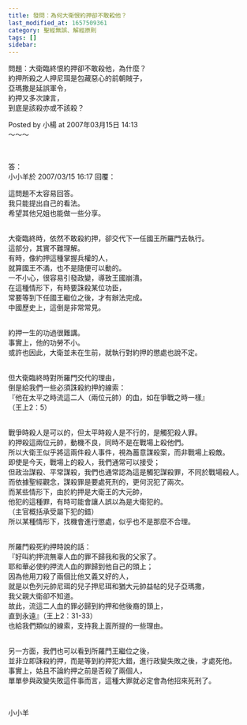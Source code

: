 ```yaml
---
title: 發問：為何大衛恨約押卻不敢殺他？
last_modified_at: 1657509361
category: 聖經無誤、解經原則
tags: []
sidebar: 
---
```


<p>問題：大衛臨終恨約押卻不敢殺他，為什麼？<br/>
約押所殺之人押尼珥是包藏惡心的前朝賊子，<br/>
亞瑪撒是延誤軍令，<br/>
約押又多次諫言，<br/>
到底是該殺亦或不該殺？</p>
<p>Posted by 小楊 at 2007年03月15日 14:13<br/>
～～～</p>
<p> </p>
<p>答：<br/>
小小羊於 2007/03/15 16:17 回覆：</p>
<p>這問題不太容易回答。<br/>
我只能提出自己的看法。<br/>
希望其他兄姐也能做一些分享。</p>
<p><br/>
大衛臨終時，依然不敢殺約押，卻交代下一任國王所羅門去執行。<br/>
這部分，其實不難理解。<br/>
有時，像約押這種掌握兵權的人，<br/>
就算國王不滿，也不是隨便可以動的。<br/>
一不小心，很容易引發政變，導致王國崩潰。<br/>
在這種情形下，有時要誅殺某位功臣，<br/>
常要等到下任國王繼位之後，才有辦法完成。<br/>
中國歷史上，這倒是非常常見。</p>
<p><br/>
約押一生的功過很難講。<br/>
事實上，他的功勞不小。<br/>
或許也因此，大衛並未在生前，就執行對約押的懲處也說不定。</p>
<p><br/>
但大衛臨終時對所羅門交代的理由，<br/>
倒是給我們一些必須誅殺約押的線索：<br/>
『他在太平之時流這二人（兩位元帥）的血，如在爭戰之時一樣』<br/>
（王上2：5）</p>
<p><br/>
戰爭時殺人是可以的，但太平時殺人是不行的，是觸犯殺人罪。<br/>
約押殺這兩位元帥，動機不良，同時不是在戰場上殺他們。<br/>
所以大衛王似乎將這兩件殺人事件，視為蓄意謀殺案，而非戰場上殺敵。<br/>
即使是今天，戰場上的殺人，我們通常可以接受；<br/>
但政治謀殺、平常謀殺，我們也通常認為這是觸犯謀殺罪，不同於戰場殺人。<br/>
而依據聖經觀念，謀殺罪是要處死刑的，更何況犯了兩次。<br/>
而某些情形下，由於約押是大衛王的大元帥，<br/>
他犯的這種罪，有時可能會讓人誤以為是大衛犯的。<br/>
（主官概括承受屬下犯的錯）<br/>
所以某種情形下，找機會進行懲處，似乎也不是那麼不合理。</p>
<p><br/>
所羅門殺死約押時說的話：<br/>
『好叫約押流無辜人血的罪不歸我和我的父家了。<br/>
耶和華必使約押流人血的罪歸到他自己的頭上；<br/>
因為他用刀殺了兩個比他又義又好的人，<br/>
就是以色列元帥尼珥的兒子押尼珥和猶大元帥益帖的兒子亞瑪撒，<br/>
我父親大衛卻不知道。<br/>
故此，流這二人血的罪必歸到約押和他後裔的頭上，<br/>
直到永遠』（王上2：31-33）<br/>
也給我們類似的線索，支持我上面所提的一些理由。</p>
<p><br/>
另一方面，我們也可以看到所羅門王繼位之後，<br/>
並非立即誅殺約押，而是等到約押犯大錯，進行政變失敗之後，才處死他。<br/>
事實上，姑且不論約押之前是否殺了兩個人，<br/>
單單參與政變失敗這件事而言，這種大罪就必定會為他招來死刑了。</p>
<p> </p>
<p>小小羊</p>
<p> </p>
